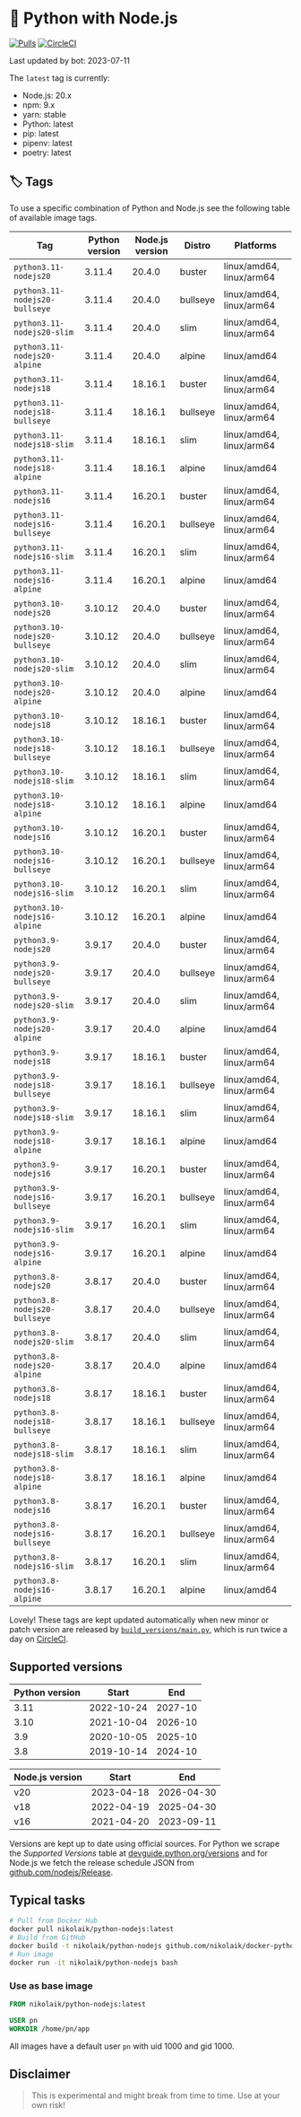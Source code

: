 # 🐳 Python with Node.js

[![Pulls](https://img.shields.io/docker/pulls/nikolaik/python-nodejs.svg?style=flat-square)](https://hub.docker.com/r/nikolaik/python-nodejs/)
[![CircleCI](https://img.shields.io/circleci/project/github/nikolaik/docker-python-nodejs.svg?style=flat-square)](https://circleci.com/gh/nikolaik/docker-python-nodejs)

Last updated by bot: 2023-07-11

The `latest` tag is currently:

- Node.js: 20.x
- npm: 9.x
- yarn: stable
- Python: latest
- pip: latest
- pipenv: latest
- poetry: latest

## 🏷 Tags

To use a specific combination of Python and Node.js see the following table of available image tags.

<!-- TAGS_START -->

Tag | Python version | Node.js version | Distro | Platforms
--- | --- | --- | --- | ---
`python3.11-nodejs20` | 3.11.4 | 20.4.0 | buster | linux/amd64, linux/arm64
`python3.11-nodejs20-bullseye` | 3.11.4 | 20.4.0 | bullseye | linux/amd64, linux/arm64
`python3.11-nodejs20-slim` | 3.11.4 | 20.4.0 | slim | linux/amd64, linux/arm64
`python3.11-nodejs20-alpine` | 3.11.4 | 20.4.0 | alpine | linux/amd64
`python3.11-nodejs18` | 3.11.4 | 18.16.1 | buster | linux/amd64, linux/arm64
`python3.11-nodejs18-bullseye` | 3.11.4 | 18.16.1 | bullseye | linux/amd64, linux/arm64
`python3.11-nodejs18-slim` | 3.11.4 | 18.16.1 | slim | linux/amd64, linux/arm64
`python3.11-nodejs18-alpine` | 3.11.4 | 18.16.1 | alpine | linux/amd64
`python3.11-nodejs16` | 3.11.4 | 16.20.1 | buster | linux/amd64, linux/arm64
`python3.11-nodejs16-bullseye` | 3.11.4 | 16.20.1 | bullseye | linux/amd64, linux/arm64
`python3.11-nodejs16-slim` | 3.11.4 | 16.20.1 | slim | linux/amd64, linux/arm64
`python3.11-nodejs16-alpine` | 3.11.4 | 16.20.1 | alpine | linux/amd64
`python3.10-nodejs20` | 3.10.12 | 20.4.0 | buster | linux/amd64, linux/arm64
`python3.10-nodejs20-bullseye` | 3.10.12 | 20.4.0 | bullseye | linux/amd64, linux/arm64
`python3.10-nodejs20-slim` | 3.10.12 | 20.4.0 | slim | linux/amd64, linux/arm64
`python3.10-nodejs20-alpine` | 3.10.12 | 20.4.0 | alpine | linux/amd64
`python3.10-nodejs18` | 3.10.12 | 18.16.1 | buster | linux/amd64, linux/arm64
`python3.10-nodejs18-bullseye` | 3.10.12 | 18.16.1 | bullseye | linux/amd64, linux/arm64
`python3.10-nodejs18-slim` | 3.10.12 | 18.16.1 | slim | linux/amd64, linux/arm64
`python3.10-nodejs18-alpine` | 3.10.12 | 18.16.1 | alpine | linux/amd64
`python3.10-nodejs16` | 3.10.12 | 16.20.1 | buster | linux/amd64, linux/arm64
`python3.10-nodejs16-bullseye` | 3.10.12 | 16.20.1 | bullseye | linux/amd64, linux/arm64
`python3.10-nodejs16-slim` | 3.10.12 | 16.20.1 | slim | linux/amd64, linux/arm64
`python3.10-nodejs16-alpine` | 3.10.12 | 16.20.1 | alpine | linux/amd64
`python3.9-nodejs20` | 3.9.17 | 20.4.0 | buster | linux/amd64, linux/arm64
`python3.9-nodejs20-bullseye` | 3.9.17 | 20.4.0 | bullseye | linux/amd64, linux/arm64
`python3.9-nodejs20-slim` | 3.9.17 | 20.4.0 | slim | linux/amd64, linux/arm64
`python3.9-nodejs20-alpine` | 3.9.17 | 20.4.0 | alpine | linux/amd64
`python3.9-nodejs18` | 3.9.17 | 18.16.1 | buster | linux/amd64, linux/arm64
`python3.9-nodejs18-bullseye` | 3.9.17 | 18.16.1 | bullseye | linux/amd64, linux/arm64
`python3.9-nodejs18-slim` | 3.9.17 | 18.16.1 | slim | linux/amd64, linux/arm64
`python3.9-nodejs18-alpine` | 3.9.17 | 18.16.1 | alpine | linux/amd64
`python3.9-nodejs16` | 3.9.17 | 16.20.1 | buster | linux/amd64, linux/arm64
`python3.9-nodejs16-bullseye` | 3.9.17 | 16.20.1 | bullseye | linux/amd64, linux/arm64
`python3.9-nodejs16-slim` | 3.9.17 | 16.20.1 | slim | linux/amd64, linux/arm64
`python3.9-nodejs16-alpine` | 3.9.17 | 16.20.1 | alpine | linux/amd64
`python3.8-nodejs20` | 3.8.17 | 20.4.0 | buster | linux/amd64, linux/arm64
`python3.8-nodejs20-bullseye` | 3.8.17 | 20.4.0 | bullseye | linux/amd64, linux/arm64
`python3.8-nodejs20-slim` | 3.8.17 | 20.4.0 | slim | linux/amd64, linux/arm64
`python3.8-nodejs20-alpine` | 3.8.17 | 20.4.0 | alpine | linux/amd64
`python3.8-nodejs18` | 3.8.17 | 18.16.1 | buster | linux/amd64, linux/arm64
`python3.8-nodejs18-bullseye` | 3.8.17 | 18.16.1 | bullseye | linux/amd64, linux/arm64
`python3.8-nodejs18-slim` | 3.8.17 | 18.16.1 | slim | linux/amd64, linux/arm64
`python3.8-nodejs18-alpine` | 3.8.17 | 18.16.1 | alpine | linux/amd64
`python3.8-nodejs16` | 3.8.17 | 16.20.1 | buster | linux/amd64, linux/arm64
`python3.8-nodejs16-bullseye` | 3.8.17 | 16.20.1 | bullseye | linux/amd64, linux/arm64
`python3.8-nodejs16-slim` | 3.8.17 | 16.20.1 | slim | linux/amd64, linux/arm64
`python3.8-nodejs16-alpine` | 3.8.17 | 16.20.1 | alpine | linux/amd64

<!-- TAGS_END -->

Lovely! These tags are kept updated automatically when new minor or patch version are released by [`build_versions/main.py`](./build_versions/main.py), which is run twice a day on [CircleCI](https://circleci.com/gh/nikolaik/docker-python-nodejs).

## Supported versions

<!-- SUPPORTED_VERSIONS_START -->

Python version | Start | End
--- | --- | ---
3.11 | 2022-10-24 | 2027-10
3.10 | 2021-10-04 | 2026-10
3.9 | 2020-10-05 | 2025-10
3.8 | 2019-10-14 | 2024-10

Node.js version | Start | End
--- | --- | ---
v20 | 2023-04-18 | 2026-04-30
v18 | 2022-04-19 | 2025-04-30
v16 | 2021-04-20 | 2023-09-11

<!-- SUPPORTED_VERSIONS_END -->

Versions are kept up to date using official sources. For Python we scrape the _Supported Versions_ table at [devguide.python.org/versions](https://devguide.python.org/versions/#supported-versions) and for Node.js we fetch the release schedule JSON from [github.com/nodejs/Release](https://github.com/nodejs/Release/blob/main/schedule.json).

## Typical tasks

```bash
# Pull from Docker Hub
docker pull nikolaik/python-nodejs:latest
# Build from GitHub
docker build -t nikolaik/python-nodejs github.com/nikolaik/docker-python-nodejs
# Run image
docker run -it nikolaik/python-nodejs bash
```

### Use as base image

```Dockerfile
FROM nikolaik/python-nodejs:latest

USER pn
WORKDIR /home/pn/app
```

All images have a default user `pn` with uid 1000 and gid 1000.

## Disclaimer

> This is experimental and might break from time to time. Use at your own risk!
